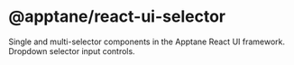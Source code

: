 # @apptane/react-ui-selector

Single and multi-selector components in the Apptane React UI framework. Dropdown selector input controls.
